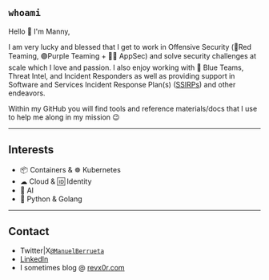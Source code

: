 ## `whoami`
Hello 👋 I'm Manny,   
     
I am very lucky and blessed that I get to work in Offensive Security (🔴Red Teaming, 🟣Purple Teaming + 👨‍💻 AppSec) and solve security challenges at scale which I love and passion. I also enjoy working with 🔵 Blue Teams, Threat Intel, and Incident Responders as well as providing support in Software and Services Incident Response Plan(s) ([SSIRPs](https://msrc.microsoft.com/blog/2019/06/inside-the-msrc-anatomy-of-a-ssirp-incident/)) and other endeavors.    

Within my GitHub you will find tools and reference materials/docs that I use to help me along in my mission 😉

---    
## Interests
- 📦 Containers & ☸ Kubernetes
- ☁ Cloud & 🆔 Identity 
- 🤖 AI
- 🐍 Python & Golang

---    
## Contact
- Twitter|X[`@ManuelBerrueta`](https://twitter.com/ManuelBerrueta)    
- [LinkedIn](https://www.linkedin.com/in/manuel-berrueta/)
- I sometimes blog @ [revx0r.com](https://revx0r.com/)  
    
<!---
ManuelBerrueta/ManuelBerrueta is a ✨ special ✨ repository because its `README.md` (this file) appears on your GitHub profile.
You can click the Preview link to take a look at your changes.
--->
